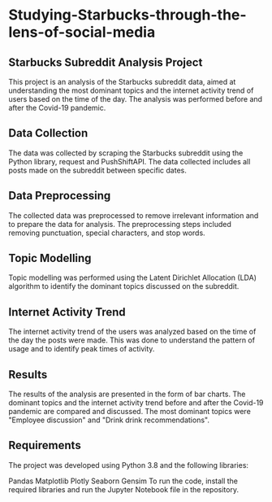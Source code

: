 # Studying-Starbucks-through-the-lens-of-social-media

## Starbucks Subreddit Analysis Project

This project is an analysis of the Starbucks subreddit data, aimed at understanding the most dominant topics and the internet activity trend of users based on the time of the day. The analysis was performed before and after the Covid-19 pandemic.

## Data Collection

The data was collected by scraping the Starbucks subreddit using the Python library, request and PushShiftAPI. The data collected includes all posts made on the subreddit between specific dates.

## Data Preprocessing

The collected data was preprocessed to remove irrelevant information and to prepare the data for analysis. The preprocessing steps included removing punctuation, special characters, and stop words.

## Topic Modelling

Topic modelling was performed using the Latent Dirichlet Allocation (LDA) algorithm to identify the dominant topics discussed on the subreddit.

## Internet Activity Trend

The internet activity trend of the users was analyzed based on the time of the day the posts were made. This was done to understand the pattern of usage and to identify peak times of activity.

## Results

The results of the analysis are presented in the form of bar charts. The dominant topics and the internet activity trend before and after the Covid-19 pandemic are compared and discussed. The most dominant topics were "Employee discussion" and "Drink drink recommendations".

## Requirements

The project was developed using Python 3.8 and the following libraries:

Pandas
Matplotlib
Plotly
Seaborn
Gensim
To run the code, install the required libraries and run the Jupyter Notebook file in the repository.
